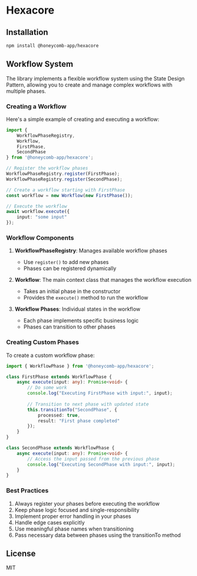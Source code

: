 # Hexacore

## Installation

```bash
npm install @honeycomb-app/hexacore
```

## Workflow System

The library implements a flexible workflow system using the State Design Pattern, allowing you to create and manage complex workflows with multiple phases.

### Creating a Workflow

Here's a simple example of creating and executing a workflow:

```typescript
import { 
    WorkflowPhaseRegistry, 
    Workflow,
    FirstPhase,
    SecondPhase
} from '@honeycomb-app/hexacore';

// Register the workflow phases
WorkflowPhaseRegistry.register(FirstPhase);
WorkflowPhaseRegistry.register(SecondPhase);

// Create a workflow starting with FirstPhase
const workflow = new Workflow(new FirstPhase());

// Execute the workflow
await workflow.execute({
    input: "some input"
});
```

### Workflow Components

1. **WorkflowPhaseRegistry**: Manages available workflow phases
   - Use `register()` to add new phases
   - Phases can be registered dynamically

2. **Workflow**: The main context class that manages the workflow execution
   - Takes an initial phase in the constructor
   - Provides the `execute()` method to run the workflow

3. **Workflow Phases**: Individual states in the workflow
   - Each phase implements specific business logic
   - Phases can transition to other phases

### Creating Custom Phases

To create a custom workflow phase:

```typescript
import { WorkflowPhase } from '@honeycomb-app/hexacore';

class FirstPhase extends WorkflowPhase {
    async execute(input: any): Promise<void> {
        // Do some work
        console.log("Executing FirstPhase with input:", input);
        
        // Transition to next phase with updated state
        this.transitionTo("SecondPhase", {
            processed: true,
            result: "First phase completed"
        });
    }
}

class SecondPhase extends WorkflowPhase {
    async execute(input: any): Promise<void> {
        // Access the input passed from the previous phase
        console.log("Executing SecondPhase with input:", input);
    }
}
```

### Best Practices

1. Always register your phases before executing the workflow
2. Keep phase logic focused and single-responsibility
3. Implement proper error handling in your phases
4. Handle edge cases explicitly
5. Use meaningful phase names when transitioning
6. Pass necessary data between phases using the transitionTo method

## License

MIT
